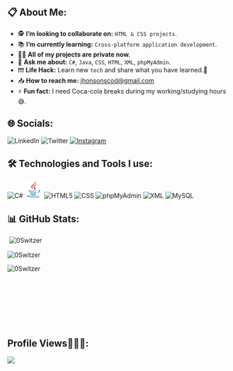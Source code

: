## 📋 About Me:

- 🕵 **I’m looking to collaborate on:** `HTML & CSS projects`.<br>
- 📚 **I’m currently learning:** `Cross-platform application development`.<br>
- 👨‍💻 **All of my projects are private now.** 
- 💬 **Ask me about:** `C#`, `Java`, `CSS`, `HTML`, `XML`, `phpMyAdmin`.
- ❗❗❗ **Life Hack:** Learn new `tech` and share what you have learned.🎉
- 📥 **How to reach me:** jhonsonscod@gmail.com
- ⚡ **Fun fact:** I need Coca-cola breaks during my working/studying hours😅.

## 🌐 Socials:
![LinkedIn](https://img.shields.io/badge/LinkedIn-%230077B5.svg?logo=linkedin&logoColor=white) ![Twitter](https://img.shields.io/badge/Twitter-%231DA1F2.svg?logo=Twitter&logoColor=white) [![Instagram](https://img.shields.io/badge/Instagram-%23E4405F.svg?logo=Instagram&logoColor=white)](soon) 

## 🛠️ Technologies and Tools I use:
![C#](soon) <img src="https://raw.githubusercontent.com/devicons/devicon/master/icons/java/java-original.svg" alt="java" width="40" height="40"/> ![HTML5](https://img.shields.io/badge/html5-%23E34F26.svg?style=for-the-badge&logo=html5&logoColor=white) ![CSS](soon) ![phpMyAdmin](soon) ![XML](soon) ![MySQL](https://img.shields.io/badge/mysql-%2300f.svg?style=for-the-badge&logo=mysql&logoColor=white)

## 📊 GitHub Stats:
<p>&nbsp;<img align="center" src="https://github-readme-stats.vercel.app/api?username=0Switzer&show_icons=true&locale=en" alt="0Switzer" /></p>
<p><img align="center" src="https://github-readme-streak-stats.herokuapp.com/?user=0Switzer&" alt="0Switzer" /></p>
<p><img align="left" src="https://github-readme-stats.vercel.app/api/top-langs?username=0Switzer&show_icons=true&locale=en&layout=compact" alt="0Switzer" /></p><br><br><br>
<br><br><br><br><br>

## Profile Views👩🏻‍💻:
[![](https://visitcount.itsvg.in/api?id=0Switzer&label=Profile%20Views&color=0&icon=5&pretty=true)](https://visitcount.itsvg.in)

